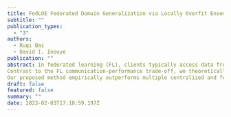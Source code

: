 ```yaml
---
title: FedLOE Federated Domain Generalization via Locally Overfit Ensemble
subtitle: ""
publication_types:
  - "3"
authors:
  - Ruqi Bai
  - David I. Inouye
publication: ""
abstract: In federated learning (FL), clients typically access data from just one distribution. Ideally, the learned models would generalize to out-of-distribution (OOD), i.e., domain generalization (DG). However, centralized DG methods cannot easily be adapted in the domain separation context and prior federated DG methods perform poorly when the number of clients is large. To address these challenges, we revisit the classic mixture-of-experts (MoE) idea by viewing each client as an expert on its own dataset. From this perspective, simple federated averaging can be seen as a type of iterative MoE, where the amount of local training determines the strength of each expert.
Contrast to the FL communication-performance trade-off, we theoretically demonstrate that in linear cases and empirically validate in deep models that reducing communication frequency can effectively enhance DG performance, surpassing their centralized counterparts. Building on this, we further propose an additional MoE strategy to combine the client-specific classifier heads via standard DG objectives.
Our proposed method empirically outperforms multiple centralized and federated baselines for domain generalization on several real datasets.
draft: false
featured: false
summary: ""
date: 2023-02-03T17:18:59.197Z
---
```

